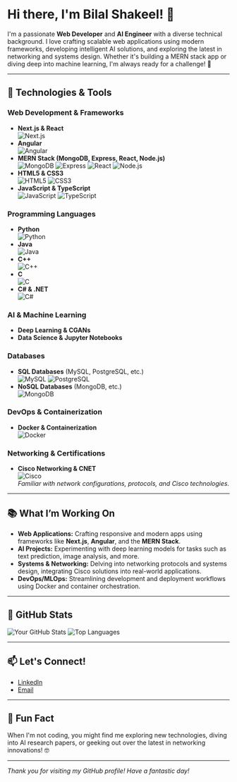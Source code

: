 # Hi there, I'm Bilal Shakeel! 👋

I'm a passionate **Web Developer** and **AI Engineer** with a diverse technical background. I love crafting scalable web applications using modern frameworks, developing intelligent AI solutions, and exploring the latest in networking and systems design. Whether it's building a MERN stack app or diving deep into machine learning, I'm always ready for a challenge! 🚀

---

## 🔧 Technologies & Tools

### Web Development & Frameworks
- **Next.js & React**  
  ![Next.js](https://img.shields.io/badge/Next.js-000000?logo=next.js&logoColor=white)
- **Angular**  
  ![Angular](https://img.shields.io/badge/Angular-DD0031?logo=angular&logoColor=white)
- **MERN Stack (MongoDB, Express, React, Node.js)**  
  ![MongoDB](https://img.shields.io/badge/MongoDB-47A248?logo=mongodb&logoColor=white) ![Express](https://img.shields.io/badge/Express.js-404D59?logo=express&logoColor=white) ![React](https://img.shields.io/badge/React-61DAFB?logo=react&logoColor=black) ![Node.js](https://img.shields.io/badge/Node.js-339933?logo=node.js&logoColor=white)
- **HTML5 & CSS3**  
  ![HTML5](https://img.shields.io/badge/HTML5-E34F26?logo=html5&logoColor=white) ![CSS3](https://img.shields.io/badge/CSS3-1572B6?logo=css3&logoColor=white)
- **JavaScript & TypeScript**  
  ![JavaScript](https://img.shields.io/badge/JavaScript-F7DF1E?logo=javascript&logoColor=black) ![TypeScript](https://img.shields.io/badge/TypeScript-007ACC?logo=typescript&logoColor=white)

### Programming Languages
- **Python**  
  ![Python](https://img.shields.io/badge/Python-3776AB?logo=python&logoColor=white)
- **Java**  
  ![Java](https://img.shields.io/badge/Java-007396?logo=java&logoColor=white)
- **C++**  
  ![C++](https://img.shields.io/badge/C++-00599C?logo=c%2B%2B&logoColor=white)
- **C**  
  ![C](https://img.shields.io/badge/C-555555?logo=c&logoColor=white)
- **C# & .NET**  
  ![C#](https://img.shields.io/badge/C%23-239120?logo=csharp&logoColor=white)

### AI & Machine Learning
- **Deep Learning & CGANs**  
- **Data Science & Jupyter Notebooks**

### Databases
- **SQL Databases** (MySQL, PostgreSQL, etc.)  
  ![MySQL](https://img.shields.io/badge/MySQL-4479A1?logo=mysql&logoColor=white) ![PostgreSQL](https://img.shields.io/badge/PostgreSQL-336791?logo=postgresql&logoColor=white)
- **NoSQL Databases** (MongoDB, etc.)  
  ![MongoDB](https://img.shields.io/badge/MongoDB-47A248?logo=mongodb&logoColor=white)

### DevOps & Containerization
- **Docker & Containerization**  
  ![Docker](https://img.shields.io/badge/Docker-2496ED?logo=docker&logoColor=white)

### Networking & Certifications
- **Cisco Networking & CNET**  
  ![Cisco](https://img.shields.io/badge/Cisco-1BA0C7?logo=cisco&logoColor=white)  
  *Familiar with network configurations, protocols, and Cisco technologies.*

---

## 📚 What I’m Working On

- **Web Applications:** Crafting responsive and modern apps using frameworks like **Next.js**, **Angular**, and the **MERN Stack**.
- **AI Projects:** Experimenting with deep learning models for tasks such as text prediction, image analysis, and more.
- **Systems & Networking:** Delving into networking protocols and systems design, integrating Cisco solutions into real-world applications.
- **DevOps/MLOps:** Streamlining development and deployment workflows using Docker and container orchestration.

---

## 🚀 GitHub Stats

![Your GitHub Stats](https://github-readme-stats.vercel.app/api?username=bilal2134&show_icons=true&theme=radical)
![Top Languages](https://github-readme-stats.vercel.app/api/top-langs/?username=bilal2134&layout=compact&theme=radical)

---

## 📫 Let's Connect!

- [LinkedIn](https://www.linkedin.com/in/bilal-shakeel-ab2145279/)  
- [Email](mailto:bilalshakeel9@gmail.com)

---

## 🌟 Fun Fact

When I'm not coding, you might find me exploring new technologies, diving into AI research papers, or geeking out over the latest in networking innovations! 🤓

---

*Thank you for visiting my GitHub profile! Have a fantastic day!*
